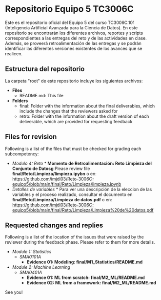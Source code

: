 # Repositorio Equipo 5 TC3006C
Este es el repositorio oficial del Equipo 5 del curso TC3006C.101 (Inteligencia Artificial Avanzada para la Ciencia de Datos). En este repositorio se encontrarán los diferentes archivos, reportes y scripts correspondientes a las entregas del reto y de las actividades en clase. Además, se proveerá retroalimentación de las entregas y se podrán identificar las diferentes versiones existentes de los avances que se realicen. 

## Estructura del repositorio
La carpeta "root" de este repositorio incluye los siguientes archivos:

* **Files**
  * README.md: This file  
* **Folders**
  * final: Folder with the information about the final deliverables, which include the changes that the reviewers asked for
  * retro: Folder with the information about the draft version of each deliverable, which are provided for requesting feedback

## Files for revision
Following is a list of the files that must be checked for grading each subcompetency: 

* *Modulo 4: Reto*
		* **Momento de Retroalimentación: Reto Limpieza del Conjunto de Datosg** Please review file **final/Reto/Limpieza/limpieza.ipybn** o en: 
		https://github.com/imjdl03/Reto-3006C-equipo5/blob/main/final/Reto/Limpieza/limpieza.ipynb
* *Detalles de variables*
		* Para ver una descripción de la eleccion de las variables y el proceso realizado, consultar el documento en **final/Reto/Limpieza/Limpieza de datos.pdf** o en: 
  		https://github.com/imjdl03/Reto-3006C-equipo5/blob/main/final/Reto/Limpieza/Limpieza%20de%20datos.pdf
		
  

## Requested changes and replies
Following is a list of the location of the issues that were raised by the reviewer during the feedback phase. Please refer to them for more details.

* *Module 1: Statistics*
	* *SMA0101A*
		* **Evidence 01: Modeling: final/M1_Statistics/README.md**
* *Module 2: Machine Learning*
	* *SMA0401A*
		* **Evidence 01: ML from scratch: final/M2_ML/README.md**
		* **Evidence 02: ML from a framework: final/M2_ML/README.md**
		

See you!
